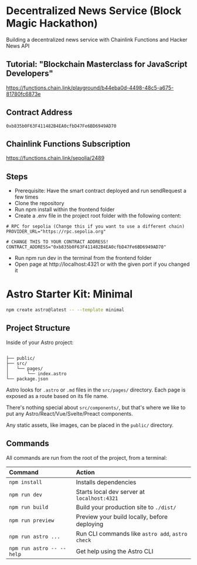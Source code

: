 # Decentralized News Service (Block Magic Hackathon)
Building a decentralized news service with Chainlink Functions and Hacker News API

## Tutorial: "Blockchain Masterclass for JavaScript Developers"
https://functions.chain.link/playground/b44eba0d-4498-48c5-a675-81780fc6873e

## Contract Address
```
0xb835b0F63F411482B4EA0cfbD47Fe6BD6949AD70
```
## Chainlink Functions Subscription
https://functions.chain.link/sepolia/2489

## Steps
* Prerequisite: Have the smart contract deployed and run sendRequest a few times
* Clone the repository
* Run npm install within the frontend folder
* Create a .env file in the project root folder with the following content:
```
# RPC for sepolia (Change this if you want to use a different chain)
PROVIDER_URL="https://rpc.sepolia.org"

# CHANGE THIS TO YOUR CONTRACT ADDRESS!
CONTRACT_ADDRESS="0xb835b0F63F411482B4EA0cfbD47Fe6BD6949AD70"
```
* Run npm run dev in the terminal from the frontend folder
* Open page at http://localhost:4321 or with the given port if you changed it

# Astro Starter Kit: Minimal

```sh
npm create astro@latest -- --template minimal
```


##  Project Structure

Inside of your Astro project:

```text

├── public/
├── src/
│   └── pages/
│       └── index.astro
└── package.json
```

Astro looks for `.astro` or `.md` files in the `src/pages/` directory. Each page is exposed as a route based on its file name.

There's nothing special about `src/components/`, but that's where we like to put any Astro/React/Vue/Svelte/Preact components.

Any static assets, like images, can be placed in the `public/` directory.

##  Commands

All commands are run from the root of the project, from a terminal:

| Command                   | Action                                           |
| :------------------------ | :----------------------------------------------- |
| `npm install`             | Installs dependencies                            |
| `npm run dev`             | Starts local dev server at `localhost:4321`      |
| `npm run build`           | Build your production site to `./dist/`          |
| `npm run preview`         | Preview your build locally, before deploying     |
| `npm run astro ...`       | Run CLI commands like `astro add`, `astro check` |
| `npm run astro -- --help` | Get help using the Astro CLI                     |


